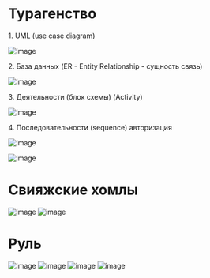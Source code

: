 <h1>Турагенство</h1>
<p>1. UML (use case diagram)</p>

![image](https://github.com/Avar1tia/DemoEkzamen/assets/97594483/152380e6-3241-49ab-b1c5-ea47a259a94c)
<p>2. База данных (ER - Entity Relationship - сущность связь)</p>

![image](https://github.com/Avar1tia/DemoEkzamen/assets/97594483/4f61c5fb-9f36-45ee-82b7-629e22d21a90)
<p>3. Деятельности (блок схемы) (Activity)</p>

![image](https://github.com/Avar1tia/DemoEkzamen/assets/97594483/7de3e563-bea0-420e-8a14-5f4b04b424dd)
<p>4. Последовательности (sequence) авторизация</p>

![image](https://github.com/Avar1tia/DemoEkzamen/assets/97594483/23dd27ac-f3fe-41f6-9789-e77ab4b48ef6)

![image](https://github.com/Avar1tia/DemoEkzamen/assets/97594483/767eb368-22b1-4f0f-8d49-7a958e999009)
<h1>Свияжские хомлы</h1>

![image](https://github.com/Avar1tia/DemoEkzamen/assets/97594483/f74d6853-4913-404f-9e6a-ea423052aaf3)
![image](https://github.com/Avar1tia/DemoEkzamen/assets/97594483/73de76ab-93ed-46c4-8a86-8dfcfc4780e5)

<h1>Руль</h1>

![image](https://github.com/Avar1tia/DemoEkzamen/assets/97594483/8a752179-a601-4f83-a327-f8004b6d2f5e)
![image](https://github.com/Avar1tia/DemoEkzamen/assets/97594483/8c64c88d-4b3f-4ab9-8c30-f16c1ebb901d)
![image](https://github.com/Avar1tia/DemoEkzamen/assets/97594483/898be96e-55e9-4970-829a-e09c42c13ff9)
![image](https://github.com/Avar1tia/DemoEkzamen/assets/97594483/2ff1584d-8495-47ed-9c8a-074b00fde117)

